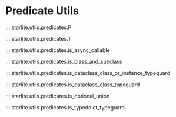 # Predicate Utils

::: starlite.utils.predicates.P

::: starlite.utils.predicates.T

::: starlite.utils.predicates.is_async_callable

::: starlite.utils.predicates.is_class_and_subclass

::: starlite.utils.predicates.is_dataclass_class_or_instance_typeguard

::: starlite.utils.predicates.is_dataclass_class_typeguard

::: starlite.utils.predicates.is_optional_union

::: starlite.utils.predicates.is_typeddict_typeguard
